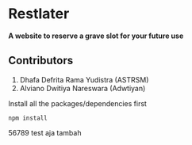 # Restlater
**A website to reserve a grave slot for your future use**

## Contributors
1. Dhafa Defrita Rama Yudistra (ASTRSM)
2. Alviano Dwitiya Nareswara (Adwtiyan)


Install all the packages/dependencies first
```NPM Config
npm install
```
56789 test aja
tambah
